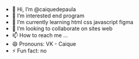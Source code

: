 - 👋 Hi, I’m @caiquedepaula
- 👀 I’m interested end program
- 🌱 I’m currently learning html css javascript figma 
- 💞️ I’m looking to collaborate on sites web
- 📫 How to reach me ...
- 😄 Pronouns: VK   -   Caique
- ⚡ Fun fact: no

<!---
caiquedepaula/caiquedepaula is a ✨ special ✨ repository because its `README.md` (this file) appears on your GitHub profile.
You can click the Preview link to take a look at your changes.
--->
